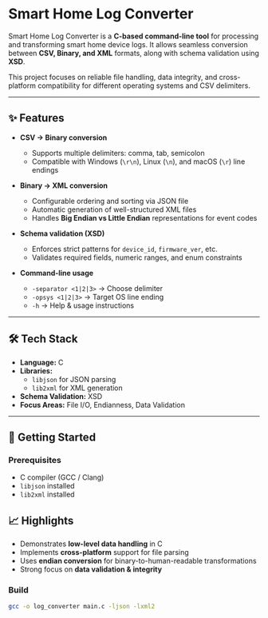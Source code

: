 # Smart Home Log Converter  

Smart Home Log Converter is a **C-based command-line tool** for processing and transforming smart home device logs. It allows seamless conversion between **CSV, Binary, and XML** formats, along with schema validation using **XSD**.  

This project focuses on reliable file handling, data integrity, and cross-platform compatibility for different operating systems and CSV delimiters.  

---

## ✨ Features  

- **CSV → Binary conversion**  
  - Supports multiple delimiters: comma, tab, semicolon  
  - Compatible with Windows (`\r\n`), Linux (`\n`), and macOS (`\r`) line endings  

- **Binary → XML conversion**  
  - Configurable ordering and sorting via JSON file  
  - Automatic generation of well-structured XML files  
  - Handles **Big Endian vs Little Endian** representations for event codes  

- **Schema validation (XSD)**  
  - Enforces strict patterns for `device_id`, `firmware_ver`, etc.  
  - Validates required fields, numeric ranges, and enum constraints  

- **Command-line usage**  
  - `-separator <1|2|3>` → Choose delimiter  
  - `-opsys <1|2|3>` → Target OS line ending  
  - `-h` → Help & usage instructions  

---

## 🛠️ Tech Stack  

- **Language:** C  
- **Libraries:**  
  - `libjson` for JSON parsing  
  - `lib2xml` for XML generation  
- **Schema Validation:** XSD  
- **Focus Areas:** File I/O, Endianness, Data Validation  

---

## 🚀 Getting Started  

### Prerequisites  
- C compiler (GCC / Clang)  
- `libjson` installed  
- `lib2xml` installed  

## 📈 Highlights  

- Demonstrates **low-level data handling** in C  
- Implements **cross-platform** support for file parsing  
- Uses **endian conversion** for binary-to-human-readable transformations  
- Strong focus on **data validation & integrity**
  
### Build  
```bash
gcc -o log_converter main.c -ljson -lxml2



